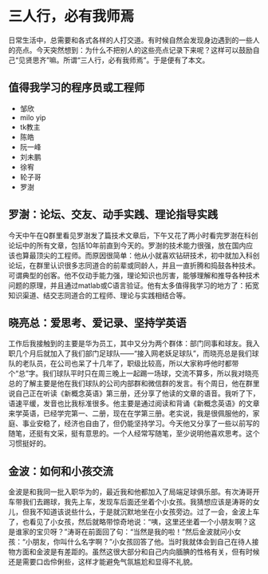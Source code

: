 # 三人行，必有我师焉

日常生活中，总需要和各式各样的人打交道。有时候自然会发现身边遇到的一些人的亮点。今天突然想到：为什么不把别人的这些亮点记录下来呢？这样可以鼓励自己“见贤思齐”嘛。所谓“三人行，必有我师焉”。于是便有了本文。

## 值得我学习的程序员或工程师
- 邹欣
- milo yip
- tk教主
- 陈皓
- 阮一峰
- 刘未鹏
- 徐宥
- 轮子哥
- 罗澍

## 罗澍：论坛、交友、动手实践、理论指导实践

今天中午在Q群里看见罗澍发了篇技术文章后，下午又花了两小时看完罗澍在科创论坛中的所有文章，包括10年前直到今天的。罗澍的技术能力很强，放在国内应该也算最顶尖的工程师。而原因很简单：他从小就喜欢钻研技术，初中就加入科创论坛，在群里认识很多志同道合的前辈或同龄人，并且一直折腾和捣鼓各种技术。可谓典型的创客。他不仅动手能力强，理论知识也厉害，能够理解和推导各种技术问题的原理，并且通过matlab或C语言验证。他有太多值得我学习的地方了：拓宽知识渠道、结交志同道合的工程师、理论与实践相结合等。

## 晓亮总：爱思考、爱记录、坚持学英语

工作后我接触到的主要是华为员工，其中又分为两个群体：部门同事和球友。我入职几个月后就加入了我们部门足球队——“接入网老妖足球队”，而晓亮总是我们球队的老队员，在公司也呆了十几年了，职级比较高，所以大家称呼他时都带个“总”字。我们球队平时只在周三晚上一起踢一场球，交流不算多，所以我对晓亮总的了解主要是他在我们球队的公司内部群和微信群的发言。有个周日，他在群里说自己正在听读《新概念英语》第三册，还分享了他读的文章的语音。我听了下，语速平缓，发音也比我标准很多。他主要是通过阅读和背诵《新概念英语》的文章来学英语，已经学完第一、二册，现在在学第三册。老实说，我是很佩服他的，家庭、事业安稳了，经济也自由了，但仍能坚持学习。今天他又分享了一些以前写的随笔，还挺有文采，挺有意思的。一个人经常写随笔，至少说明他喜欢思考。这个习惯挺好的。

## 金波：如何和小孩交流

金波是和我同一批入职华为的，最近我和他都加入了局端足球俱乐部。有次涛哥开车带我们去踢球，我先上车，发现车后面还坐着个小女孩。我猜想应该是涛哥的女儿，但我不知道该说些什么，于是就沉默地坐在小女孩旁边。过了一会，金波上车了，也看见了小女孩，然后就略带惊奇地说：“咦，这里还坐着一个小朋友啊？这是谁家的宝贝呀？”涛哥在前面回了句：“当然是我的啦！”然后金波就问小女孩：“小朋友，你叫什么名字啊？”小女孩回答了他。当时我就体会到自己在待人接物方面和金波是有差距的。虽然这很大部分和自己内向腼腆的性格有关，但有时候还是需要口齿伶俐些，这样才能避免气氛尴尬和显得不礼貌。

